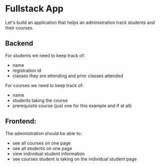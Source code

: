# Fullstack App

Let's build an application that helps an administration track students and their courses.

## Backend

For students we need to keep track of:
- name
- registration id
- classes they are attending and prior classes attended

For courses we need to keep track of:
- name
- students taking the course
- prerequisite course (just one for this example and if at all)

## Frontend:

The administration should be able to:
- see all courses on one page
- see all students on one page
- view individual student information
- see courses student is taking on the individual student page